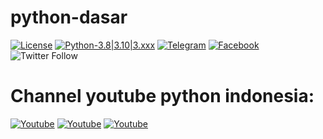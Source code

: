 # python-dasar

[![License](https://img.shields.io/badge/license-MIT-red.svg)](https://raw.githubusercontent.com/kobencry/python-dasar/main/LICENSE) [![Python-3.8|3.10|3.xxx](https://img.shields.io/badge/python-3.8|3.10|3.xxx-green.svg)](https://www.python.org) [![Telegram](https://img.shields.io/badge/telegram-python-blue.svg)](https://web.telegram.org/z/#-1052242766) [![Facebook](https://img.shields.io/badge/facebook-python-blue.svg)](https://web.facebook.com/groups/1547113062220560/?hoisted_section_header_type=recently_seen&multi_permalinks=3261000454165137) ![Twitter Follow](https://img.shields.io/twitter/follow/RexosP?style=social)

# Channel youtube python indonesia:
[![Youtube](https://img.shields.io/badge/youtube-KelasTerbuka-red.svg)](https://www.youtube.com/c/kelasterbuka)    [![Youtube](https://img.shields.io/badge/youtube-IndonesiaBelajar-red.svg)](https://www.youtube.com/c/IndonesiaBelajarKomputer)    [![Youtube](https://img.shields.io/badge/youtube-ProgrammerZamanNow-red.svg)](https://www.youtube.com/c/ProgrammerZamanNow)


